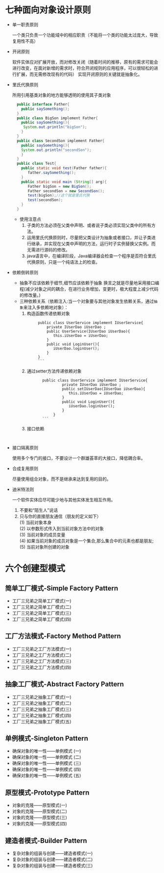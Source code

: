 # 七种面向对象设计原则
* 单一职责原则
 
     一个类只负责一个功能域中的相应职责（不能将一个类的功能太过庞大，导致复用性不高）
* 开闭原则

   软件实体应对扩展开放，而对修改关闭（随着时间的推移，原有的需求可能会进行改变，在面对新增的需求时，符合开闭规则的应用程序，可以很轻松的进行扩展，而无需修改现有的代码）
   实现开闭原则的关键就是抽象化。
* 里氏代换原则

   所用引用基类对象的地方能够透明的使用其子类对象
   
   ```java
     public interface Father{
       public saySomething();
     }
     public class BigSon implement Father{
       public saySomething(){
        System.out.println("bigSon");
       }
     }
     public class SecondSon implement Father{
       public saySomething(){
       System.out.println("secondSon");
       }
     }
     public class Test{
       public static void test(Father father){
          father.saySomething();
       }
       public static void main (String[] arg){
          Father bigSon = new BigSon();
          Father secondSon = new SecondSon();
          test(bigSon);//这个就是里氏代换
          test(secondSon);
       }
     }
  ```
  * 使用注意点
     1. 子类的方法必须在父类中声明、或者说子类必须实现父类中的所有方法。
     2. 运用里氏代换原则时，尽量把父类设计为抽象或者接口，并让子类进行继承，并实现在父类中声明的方法，运行时子实例替换父实例。而无需进行源码的修改。
     3. java语言中，在编译阶段，Java编译器会检查一个程序是否符合里氏代换原则，只是一个纯语法上的检查。
* 依赖倒转原则
   * 抽象不应该依赖于细节,细节应该依赖于抽象 换言之就是尽量地采用接口编程(减少对象之间的耦合，在进行业务增加，变更时，极大程度上减少代码的修改量。)
   * 三种依赖关系（依赖注入:当一个对象要与其他对象发生依赖关系，通过`抽象`来注入多依赖地对象）： 
      1. 构造函数传递依赖对象
          ```angular2html
               public class UserService implement IUserService{
                   private IUserDao iUserDao ;
                   public UserService(IUserDao iUserDao){
                      this.iUserDao = iUserDao;
                   }
                   public void LoginUser(){
                      iUserDao.loginUser();
                   }
               }
               ```
     2. 通过setter方法传递依赖对象
        ```angular2html
               public class UserService implement IUserService{
                        private IUserDao iUserDao ;
                        public setIUserDao(IUserDao iUserDao){
                           this.iUserDao = iUserDao;
                        }
                        public void LoginUser(){
                           iUserDao.loginUser();
                        }
                    }
               ```
      3. 接口依赖
         ```angular2html
              
         ```
* 接口隔离原则

   使用多个专门的接口，不要设计一个群雄荟萃的大接口，降低耦合率。
    
* 合成复用原则

    尽量使用组合对象，而不是继承来达到复用的目的。
* 迪米特法则

    一个软件实体应尽可能少地与其他实体发生相互作用。
    1. 不要和“陌生人”说话
    2. 只与你的直接朋友通信（朋友的定义如下）  
    (1) 当前对象本身  
    (2) 以参数形式传入到当前对象方法中的对象  
    (3) 当前对象的成员变量  
    (4) 如果当前对象的成员对象是一个集合,那么集合中的元素也都是朋友;  
    (5) 当前对象所创建的对象
# 六个创建型模式
  ## 简单工厂模式-Simple Factory Pattern
  * 工厂三兄弟之简单工厂模式(一)
  * 工厂三兄弟之简单工厂模式(二)
  * 工厂三兄弟之简单工厂模式(三)
  * 工厂三兄弟之简单工厂模式(四)
  ## 工厂方法模式-Factory Method Pattern
  * 工厂三兄弟之工厂方法模式(一)
  * 工厂三兄弟之工厂方法模式(二)
  * 工厂三兄弟之工厂方法模式(三)
  * 工厂三兄弟之工厂方法模式(四)
  ## 抽象工厂模式-Abstract Factory Pattern
  * 工厂三兄弟之抽象工厂模式(一)
  * 工厂三兄弟之抽象工厂模式(二)
  * 工厂三兄弟之抽象工厂模式(三)
  * 工厂三兄弟之抽象工厂模式(四)
  * 工厂三兄弟之抽象工厂模式(五)
  ## 单例模式-Singleton Pattern
  * 确保对象的唯一性——单例模式 (一)
  * 确保对象的唯一性——单例模式 (二)
  * 确保对象的唯一性——单例模式 (三)
  * 确保对象的唯一性——单例模式 (四)
  * 确保对象的唯一性——单例模式 (五)
  ## 原型模式-Prototype Pattern
  * 对象的克隆——原型模式(一)
  * 对象的克隆——原型模式(二)
  * 对象的克隆——原型模式(三)
  * 对象的克隆——原型模式(四)
  ## 建造者模式-Builder Pattern
  * 复杂对象的组装与创建——建造者模式(一)
  * 复杂对象的组装与创建——建造者模式(二)
  * 复杂对象的组装与创建——建造者模式(三)
